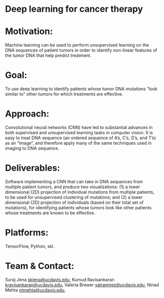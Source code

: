 # Deep learning for cancer therapy

# Motivation:  
Machine learning can be used to perform unsupervised learning on the DNA sequences of patient tumors in order to  identify non-linear features of the tumor DNA that help predict treatment.  

# Goal:  
To use deep learning to identify patients whose tumor DNA mutations “look similar to” other tumors for which treatments are effective.  

# Approach:  
Convolutional neural networks (CNN) have led to substantial advances in both supervised and unsupervised learning tasks in computer vision. It is easy to treat DNA sequence (an ordered sequence of A’s, C’s, G’s, and T’s) as an “image”, and therefore apply many of the same techniques used in imaging to DNA sequence.  

# Deliverables:
Software implementing a CNN that can take in DNA sequences from multiple patient tumors, and produce two visualizations: (1) a lower dimensional (2D) projection of individual mutations from multiple patients, to be used for unsupervised clustering of mutations; and (2) a lower dimensional (2D) projection of individuals (based on their total set of mutations), for identifying patients whose tumors look like other patients whose treatments are known to be effective.  

# Platforms: 
TensorFlow, Python, skl. 
  
# Team & Contact:  
Suraj Jena <skjena@ucdavis.edu>,
Kumud Ravisankaran <kravisankaran@ucdavis.edu>,
Valeria Brewer <valramirez@ucdavis.edu>,
Ninad Mehta <ntmehta@ucdavis.edu>,
